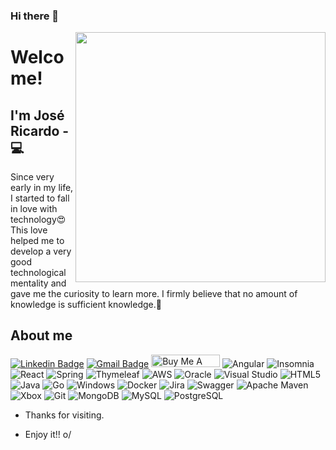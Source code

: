 ### Hi there 👋


<img align="right" width="400" height="400" src="https://user-images.githubusercontent.com/57039079/68556083-b2038700-0428-11ea-8add-e9abd09f6b23.gif">

# Welcome!

## I'm José Ricardo - 💻 


Since very early in my life, I started to fall in love with technology😍This love helped me to develop a very good technological mentality and gave me the curiosity to learn more. I firmly believe that no amount of knowledge is sufficient knowledge.🧠

## About me 
[![Linkedin Badge](https://img.shields.io/badge/LinkedIn-0077B5?style=for-the-badge&logo=linkedin&logoColor=whitehttps://www.linkedin.com/in/ze-ricardo/)](https://www.linkedin.com/in/ze-ricardo/)
[![Gmail Badge](https://img.shields.io/badge/Gmail-D14836?style=for-the-badge&logo=gmail&logoColor=whitemailto:jricardo.ricarte@gmail.com)](mailto:jricardo.ricarte@gmail.com)
<a href="https://www.buymeacoffee.com/codeandmusic" target="_blank"><img src="https://cdn.buymeacoffee.com/buttons/default-orange.png" alt="Buy Me A Coffee" height="20" width="110"></a>
![Angular](https://img.shields.io/badge/angular-%23DD0031.svg?style=for-the-badge&logo=angular&logoColor=white)
![Insomnia](https://img.shields.io/badge/Insomnia-black?style=for-the-badge&logo=insomnia&logoColor=5849BE)
![React](https://img.shields.io/badge/react-%2320232a.svg?style=for-the-badge&logo=react&logoColor=%2361DAFB)
![Spring](https://img.shields.io/badge/spring-%236DB33F.svg?style=for-the-badge&logo=spring&logoColor=white)
![Thymeleaf](https://img.shields.io/badge/Thymeleaf-%23005C0F.svg?style=for-the-badge&logo=Thymeleaf&logoColor=white)
![AWS](https://img.shields.io/badge/AWS-%23FF9900.svg?style=for-the-badge&logo=amazon-aws&logoColor=white)
![Oracle](https://img.shields.io/badge/Oracle-F80000?style=for-the-badge&logo=oracle&logoColor=white)
	![Visual Studio](https://img.shields.io/badge/Visual%20Studio-5C2D91.svg?style=for-the-badge&logo=visual-studio&logoColor=white)
  ![HTML5](https://img.shields.io/badge/html5-%23E34F26.svg?style=for-the-badge&logo=html5&logoColor=white)
  ![Java](https://img.shields.io/badge/java-%23ED8B00.svg?style=for-the-badge&logo=java&logoColor=white)
  	![Go](https://img.shields.io/badge/go-%2300ADD8.svg?style=for-the-badge&logo=go&logoColor=white)
    	![Windows](https://img.shields.io/badge/Windows-0078D6?style=for-the-badge&logo=windows&logoColor=white)
      ![Docker](https://img.shields.io/badge/docker-%230db7ed.svg?style=for-the-badge&logo=docker&logoColor=white)
      ![Jira](https://img.shields.io/badge/jira-%230A0FFF.svg?style=for-the-badge&logo=jira&logoColor=white)
      ![Swagger](https://img.shields.io/badge/-Swagger-%23Clojure?style=for-the-badge&logo=swagger&logoColor=white)
      ![Apache Maven](https://img.shields.io/badge/Apache%20Maven-C71A36?style=for-the-badge&logo=Apache%20Maven&logoColor=white)
      ![Xbox](https://img.shields.io/badge/Xbox-%23107C10.svg?style=for-the-badge&logo=Xbox&logoColor=white)
      ![Git](https://img.shields.io/badge/git-%23F05033.svg?style=for-the-badge&logo=git&logoColor=white)
      ![MongoDB](https://img.shields.io/badge/MongoDB-4EA94B?style=for-the-badge&logo=mongodb&logoColor=white)
      ![MySQL](https://img.shields.io/badge/MySQL-00000F?style=for-the-badge&logo=mysql&logoColor=white)
      ![PostgreSQL](https://img.shields.io/badge/PostgreSQL-316192?style=for-the-badge&logo=postgresql&logoColor=white)
     

- Thanks for visiting. 

- Enjoy it!! o/


